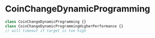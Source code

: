 # CoinChangeDynamicProgramming

```ts
class CoinChangeDynamicProgramming {}
class CoinChangeDynamicProgrammingHigherPerformance {}
// will timeout if target is too high
```
